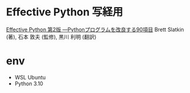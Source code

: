 # Effective Python 写経用

[Effective Python 第2版 ―Pythonプログラムを改良する90項目](https://amzn.to/3bZHNBp)
Brett Slatkin  (著), 石本 敦夫 (監修), 黒川 利明 (翻訳)

# env

- WSL Ubuntu
- Python 3.10
